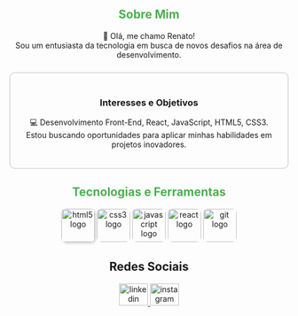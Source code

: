 <h2 align="center" style="color: #4CAF50;">Sobre Mim</h2>

<p align="center">
  👋 Olá, me chamo Renato!<br>
  Sou um entusiasta da tecnologia em busca de novos desafios na área de desenvolvimento.
</p>

###

<div align="center" style="border: 2px solid #ddd; padding: 20px; border-radius: 10px;">
  <h3>Interesses e Objetivos</h3>
  <p>
    💻 Desenvolvimento Front-End, React, JavaScript, HTML5, CSS3.<br>
    Estou buscando oportunidades para aplicar minhas habilidades em projetos inovadores.
  </p>
</div>

###

<h2 align="center" style="color: #4CAF50;">Tecnologias e Ferramentas</h2>

<div align="center">
  <img src="https://cdn.jsdelivr.net/gh/devicons/devicon/icons/html5/html5-original.svg" height="60" alt="html5 logo" style="border-radius: 8px; box-shadow: 2px 2px 5px rgba(0, 0, 0, 0.2);" />
  <img src="https://cdn.jsdelivr.net/gh/devicons/devicon/icons/css3/css3-original.svg" height="60" alt="css3 logo" style="border-radius: 8px;" />
  <img src="https://cdn.jsdelivr.net/gh/devicons/devicon/icons/javascript/javascript-original.svg" height="60" alt="javascript logo" style="border-radius: 8px;" />
  <img src="https://cdn.jsdelivr.net/gh/devicons/devicon/icons/react/react-original.svg" height="60" alt="react logo" style="border-radius: 8px;" />
  <img src="https://cdn.jsdelivr.net/gh/devicons/devicon/icons/git/git-original.svg" height="60" alt="git logo" style="border-radius: 8px;" />
</div>

###

<h2 align="center">Redes Sociais</h2>

<div align="center">
  <a href="https://www.linkedin.com/in/renato-paiva2022/" target="_blank">
    <img src="https://raw.githubusercontent.com/maurodesouza/profile-readme-generator/master/src/assets/icons/social/linkedin/default.svg" width="52" height="40" alt="linkedin logo" />
  </a>
  <a href="https://www.instagram.com/natoo23/" target="_blank">
    <img src="https://raw.githubusercontent.com/maurodesouza/profile-readme-generator/master/src/assets/icons/social/instagram/default.svg" width="52" height="40" alt="instagram logo" />
  </a>
</div>


